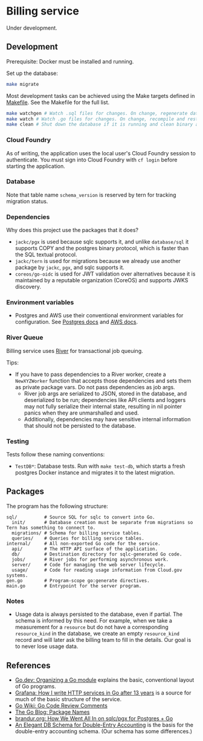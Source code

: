 # Billing service

Under development.

## Development

Prerequisite: Docker must be installed and running.

Set up the database:

```sh
make migrate
```

Most development tasks can be achieved using the Make targets defined in [Makefile](./Makefile). See the Makefile for the full list.

```sh
make watchgen # Watch .sql files for changes. On change, regenerate database Go bindings with sqlc. Consider running this in a separate shell at the same time as 'make watch'.
make watch # Watch .go files for changes. On change, recompile and restart the server.
make clean # Shut down the database if it is running and clean binary artifacts.
```

### Cloud Foundry

As of writing, the application uses the local user's Cloud Foundry session to authenticate. You must sign into Cloud Foundry with `cf login` before starting the application.

### Database

Note that table name `schema_version` is reserved by tern for tracking migration status.

### Dependencies

Why does this project use the packages that it does?

- `jackc/pgx` is used because sqlc supports it, and unlike `database/sql` it supports COPY and the postgres binary protocol, which is faster than the SQL textual protocol.
- `jackc/tern` is used for migrations because we already use another package by `jackc`, `pgx`, and sqlc supports it.
- `coreos/go-oidc` is used for JWT validation over alternatives because it is maintained by a reputable organization (CoreOS) and supports JWKS discovery.

### Environment variables

- Postgres and AWS use their conventional environment variables for configuration. See [Postgres docs](https://www.postgresql.org/docs/current/libpq-envars.html) and [AWS docs](https://docs.aws.amazon.com/cli/latest/userguide/cli-configure-envvars.html).

### River Queue

Billing service uses [River](https://riverqueue.com/docs) for transactional job queuing.

Tips:

- If you have to pass dependencies to a River worker, create a `NewXYZWorker` function that accepts those dependencies and sets them as private package vars. Do not pass dependencies as job args.
  - River job args are serialized to JSON, stored in the database, and deserialized to be run; dependencies like API clients and loggers may not fully serialize their internal state, resulting in nil pointer panics when they are unmarshalled and used.
  - Additionally, dependencies may have sensitive internal information that should not be persisted to the database.

### Testing

Tests follow these naming conventions:

- `TestDB*`: Database tests. Run with `make test-db`, which starts a fresh postgres Docker instance and migrates it to the latest migration.

## Packages

The program has the following structure:

```
sql/          # Source SQL for sqlc to convert into Go.
  init/       # Database creation must be separate from migrations so Tern has something to connect to.
  migrations/ # Schema for billing service tables.
  queries/    # Queries for billing service tables.
internal/     # All non-exported Go code for the service.
  api/        # The HTTP API surface of the application.
  db/         # Destination directory for sqlc-generated Go code.
  jobs/       # River jobs for performing asynchronous work.
  server/     # Code for managing the web server lifecycle.
  usage/      # Code for reading usage information from Cloud.gov systems.
gen.go        # Program-scope go:generate directives.
main.go       # Entrypoint for the server program.
```

### Notes

- Usage data is always persisted to the database, even if partial. The schema is informed by this need. For example, when we take a measurement for a `resource` but do not have a corresponding `resource_kind` in the database, we create an empty `resource_kind` record and will later ask the billing team to fill in the details. Our goal is to never lose usage data.

## References

- [Go.dev: Organizing a Go module](https://go.dev/doc/modules/layout) explains the basic, conventional layout of Go programs.
- [Grafana: How I write HTTP services in Go after 13 years](https://grafana.com/blog/2024/02/09/how-i-write-http-services-in-go-after-13-years) is a source for much of the basic structure of the service.
- [Go Wiki: Go Code Review Comments](https://go.dev/wiki/CodeReviewComments)
- [The Go Blog: Package Names](https://go.dev/blog/package-names)
- [brandur.org: How We Went All In on sqlc/pgx for Postgres + Go](https://brandur.org/sqlc#caveats)
- [An Elegant DB Schema for Double-Entry Accounting](https://web.archive.org/web/20220901165809/https://www.journalize.io/blog/an-elegant-db-schema-for-double-entry-accounting) is the basis for the double-entry accounting schema. (Our schema has some differences.)
